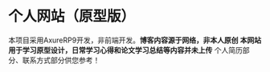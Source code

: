 # 个人网站（原型版）
本项目采用AxureRP9开发，非前端开发。**博客内容源于网络，非本人原创**
**本网站用于学习原型设计，日常学习心得和论文学习总结等内容并未上传**
个人简历部分、联系方式部分供您参考！
